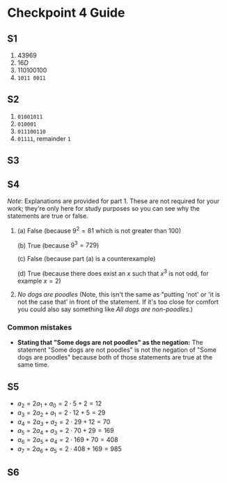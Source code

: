 # Checkpoint 4 Guide 

## S1

1. $43969$
2. $16D$
3. $110100100$
4. `1011 0011`

## S2

1. `01001011`
2. `010001`
3. `011100110`
4. `01111`, remainder `1`

## S3

## S4 

*Note*: Explanations are provided for part 1. These are not required for your work; they're only here for study purposes so you can see why the statements are true or false. 

1. (a) False (because $9^2 = 81$ which is not greater than 100)

   (b) True (because $9^3 = 729$)

   (c) False (because part (a) is a counterexample)

   (d) True (because there does exist an $x$ such that $x^3$ is not odd, for example $x=2$)

2. *No dogs are poodles*  (Note, this isn't the same as "putting 'not' or 'it is not the case that' in front of the statement. If it's too close for comfort you could also say something like *All dogs are non-poodles*.)

### Common mistakes

- **Stating that "Some dogs are not poodles" as the negation:** The statement "Some dogs are not poodles" is not the negation of "Some dogs are poodles" because both of those statements are true at the same time. 

## S5

- $a_2 = 2a_1 + a_0 = 2 \cdot 5 + 2 = 12$
- $a_3 = 2a_2 + a_1 = 2 \cdot 12 + 5 = 29$ 
- $a_4 = 2a_3 + a_2 = 2 \cdot 29 + 12 = 70$
- $a_5 = 2a_4 + a_3 = 2 \cdot 70 + 29 = 169$  
- $a_6 = 2a_5 + a_4 = 2 \cdot 169 + 70 = 408$
- $a_7 = 2a_6 + a_5 = 2 \cdot 408 + 169 = 985$  


## S6